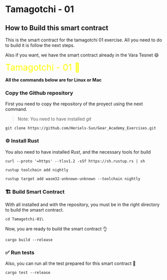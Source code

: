 # Tamagotchi - 01

## How to Build this smart contract

This is the smart contract for the tamagotchi 01 exercise.
All you need to do to build it is follow the next steps.

Also if you want, we have the smart contract already in the Vara Tesnet 😄

<a style="color: #ffff00; font-size: 28px; text-decoration: none;" target="_blank" href="https://idea.gear-tech.io/programs/0x039d22a2ea92ce7359e7603ea2a1c1ab3dbe931826416978b0c739ecc6170c24?node=wss%3A%2F%2Ftestnet.vara-network.io">
Tamagotchi - 01 🔗</a></br>

**All the commands below are for Linux or Mac**

### Copy the Github repository

First you need to copy the repository of the proyect using the next command.
> Note: You need to have installed _git_

```shell
git clone https://github.com/Heriels-Sun/Gear_Academy_Exercises.git
```

### ⚙️ Install Rust

You also need to have installed _Rust_, and the necessary tools for build

```shell
curl --proto '=https' --tlsv1.2 -sSf https://sh.rustup.rs | sh
```

```shell
rustup toolchain add nightly

rustup target add wasm32-unknown-unknown --toolchain nightly
```

### 🏗️ Build Smart Contract

With all installed and with the repository, you must be in the right directory to build the smasrt contract.

```shell
cd Tamagotchi-01\
```

Now, you are ready to build the smart contract 👌

```shell
cargo build --release
```

### ✅ Run tests

Also, you can run all the test prepared for this smart contract 🧪

```shell
cargo test --release
```
